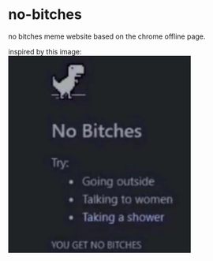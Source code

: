 # no-bitches
no bitches meme website based on the chrome offline page.


inspired by this image: 
<br />
<img src="no-bitches.png" height="400">

